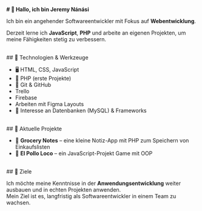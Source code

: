 <strong># 👋 Hallo, ich bin Jeremy Nánási</strong>
<br>
<p>Ich bin ein angehender Softwareentwickler mit Fokus auf <strong>Webentwicklung</strong>.</p>  
<p>Derzeit lerne ich <strong>JavaScript</strong>, <strong>PHP</strong> und arbeite an eigenen Projekten, um meine Fähigkeiten stetig zu verbessern.</p>
<br>
## 🧰 Technologien & Werkzeuge<br>
<ul>
    <li> 🖥️ HTML, CSS, JavaScript</li>  
    <li> 🐘 PHP (erste Projekte)</li>  
    <li> 🧪 Git & GitHub</li>
    <li>Trello</li>
    <li>Firebase</li>
    <li>Arbeiten mit Figma Layouts</li>
    <li> 🧠 Interesse an Datenbanken (MySQL) & Frameworks</li>
</ul>
<br>
## 🚀 Aktuelle Projekte<br>
<ul>
    <li> 📝 <strong>Grocery Notes</strong> – eine kleine Notiz-App mit PHP zum Speichern von Einkaufslisten</li>
    <li> 📖 <strong>El Pollo Loco</strong> – ein JavaScript-Projekt Game mit OOP</li>
</ul>
<br>
## 🎯 Ziele<br>
<p>Ich möchte meine Kenntnisse in der <strong>Anwendungsentwicklung</strong> weiter ausbauen und in echten Projekten anwenden.<br>
Mein Ziel ist es, langfristig als Softwareentwickler in einem Team zu wachsen.</p>
